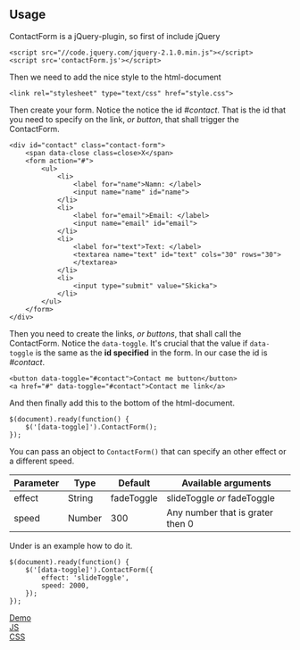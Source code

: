 
Usage
-----

ContactForm is a jQuery-plugin, so first of include jQuery
```
<script src="//code.jquery.com/jquery-2.1.0.min.js"></script>
<script src='contactForm.js'></script>
```

Then we need to add the nice style to the html-document
```
<link rel="stylesheet" type="text/css" href="style.css">
```

Then create your form. Notice the notice the id _#contact_. That
is the id that you need to specify on the link, _or button_, that 
shall trigger the ContactForm. 

```
<div id="contact" class="contact-form">
    <span data-close class=close>X</span>
    <form action="#">
        <ul>
            <li>
                <label for="name">Namn: </label>
                <input name="name" id="name">
            </li>
            <li>
                <label for="email">Email: </label>
                <input name="email" id="email">
            </li>
            <li>
                <label for="text">Text: </label>
                <textarea name="text" id="text" cols="30" rows="30">
                </textarea>
            </li>
            <li>
                <input type="submit" value="Skicka">
            </li>
        </ul>
    </form>
</div>
```

Then you need to create the links, _or buttons_, that shall call the ContactForm.
Notice the `data-toggle`. It's crucial that the value if `data-toggle` is the same
as the **id specified** in the form. In our case the id is _#contact_.
```
<button data-toggle="#contact">Contact me button</button>
<a href="#" data-toggle="#contact">Contact me link</a>
```

And then finally add this to the bottom of the html-document.

```
$(document).ready(function() {
    $('[data-toggle]').ContactForm();
});
```

You can pass an object to `ContactForm()` that can specify an other effect or a different speed. 

| Parameter      | Type   | Default    | Available arguments                |
|----------------|--------|------------|------------------------------------|
| effect         | String | fadeToggle |  slideToggle _or_ fadeToggle       |
| speed          | Number | 300        |  Any number that is grater then 0  |

Under is an example how to do it.
```
$(document).ready(function() {
    $('[data-toggle]').ContactForm({
        effect: 'slideToggle',
        speed: 2000,
    });
});
```
[Demo](../playground/ContactForm/)   
[JS](../playground/ContactForm/ContactForm.js)   
[CSS](../playground/ContactForm/style.less)   


